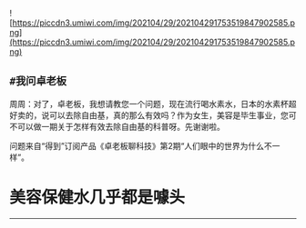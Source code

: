 ![https://piccdn3.umiwi.com/img/202104/29/202104291753519847902585.png](https://piccdn3.umiwi.com/img/202104/29/202104291753519847902585.png)

## `#我问卓老板`

周周：对了，卓老板，我想请教您一个问题，现在流行喝水素水，日本的水素杯超好卖的，说可以去除自由基，真的那么有效吗？作为女生，美容是毕生事业，您可不可以做一期关于怎样有效去除自由基的科普呀。先谢谢啦。

问题来自“得到”订阅产品《卓老板聊科技》第2期“人们眼中的世界为什么不一样”。

# 美容保健水几乎都是噱头

---
